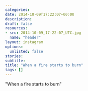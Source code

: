 ```yaml
---
categories:
date: 2014-10-09T17:22:07+00:00
description:
draft: false
resources:
- src: 2014-10-09_17-22-07_UTC.jpg
  name: "header"
layout: instagram
options:
  unlisted: false
stories:
subtitle:
title: "When a fire starts to burn"
tags: []
---
```


"When a fire starts to burn"

